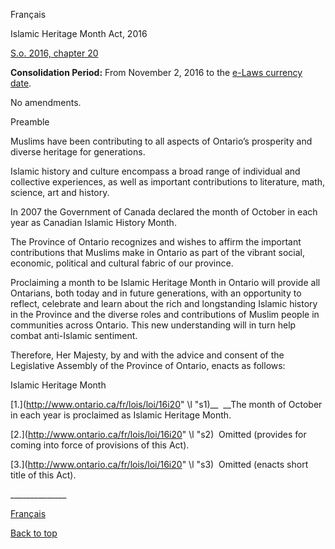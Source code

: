 [<a id="Top"></a>Français](http://www.ontario.ca/fr/lois/loi/16i20)

Islamic Heritage Month Act, 2016

[S\.o\. 2016, chapter 20](http://www.ontario.ca/laws/statute/s16020)

__Consolidation Period:__ From November 2, 2016 to the [e\-Laws currency date](http://www.e-laws.gov.on.ca/navigation?file=currencyDates&lang=en)\.

No amendments\.

Preamble

Muslims have been contributing to all aspects of Ontario’s prosperity and diverse heritage for generations\.

Islamic history and culture encompass a broad range of individual and collective experiences, as well as important contributions to literature, math, science, art and history\.

In 2007 the Government of Canada declared the month of October in each year as Canadian Islamic History Month\.

The Province of Ontario recognizes and wishes to affirm the important contributions that Muslims make in Ontario as part of the vibrant social, economic, political and cultural fabric of our province\.

Proclaiming a month to be Islamic Heritage Month in Ontario will provide all Ontarians, both today and in future generations, with an opportunity to reflect, celebrate and learn about the rich and longstanding Islamic history in the Province and the diverse roles and contributions of Muslim people in communities across Ontario\. This new understanding will in turn help combat anti\-Islamic sentiment\.

Therefore, Her Majesty, by and with the advice and consent of the Legislative Assembly of the Province of Ontario, enacts as follows:

Islamic Heritage Month

<a id="s1"></a>	[1\.](http://www.ontario.ca/fr/lois/loi/16i20" \l "s1)__  __The month of October in each year is proclaimed as Islamic Heritage Month\.

<a id="s2"></a>	[2\.](http://www.ontario.ca/fr/lois/loi/16i20" \l "s2)  Omitted \(provides for coming into force of provisions of this Act\)\.

<a id="s3"></a>	[3\.](http://www.ontario.ca/fr/lois/loi/16i20" \l "s3)  Omitted \(enacts short title of this Act\)\.

\_\_\_\_\_\_\_\_\_\_\_\_\_\_

[Français](http://www.ontario.ca/fr/lois/loi/16i20)

[Back to top](#Top)

